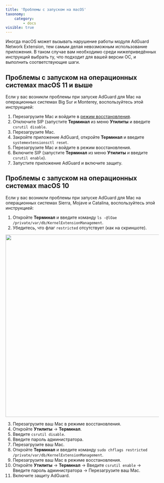 ```yaml
---
title: 'Проблемы с запуском на macOS'
taxonomy:
    category:
        - docs
visible: true
---
```


Иногда macOS может вызывать нарушение работы модуля AdGuard Network Extension, тем самым делая невозможным использование приложения. В таком случае вам необходимо среди нижеприведённых инструкций выбрать ту, что  подходит для вашей версии ОС, и выполнить соответствующие шаги. 

## Проблемы с запуском на операционных системах macOS 11 и выше

Если у вас возникли проблемы при запуске AdGuard для Mac на операционных системах Big Sur и Monterey, воспользуйтесь этой инструкцией:

1. Перезагрузите Mac и войдите в [режим восстановления](https://support.apple.com/ru-ru/HT201255#:~:text=%D0%A3%D0%B4%D0%B5%D1%80%D0%B6%D0%B8%D0%B2%D0%B0%D0%B9%D1%82%D0%B5%20%D0%BA%D0%BB%D0%B0%D0%B2%D0%B8%D1%88%D0%B8%20%D0%BD%D0%B0%D0%B6%D0%B0%D1%82%D1%8B%D0%BC%D0%B8%2C%20%D0%BF%D0%BE%D0%BA%D0%B0%20%D0%BD%D0%B5,%2DOption%2DCommand%2DR.).
2. Отключите SIP (запустите **Терминал** из меню **Утилиты** и введите `csrutil disable`.
3. Перезагрузите Mac.
4. Закройте приложение AdGuard, откройте **Терминал** и введите `systemextensionsctl reset`.
5. Перезагрузите Mac и войдите в режим восстановления.
6. Включите SIP (запустите **Терминал** из меню **Утилиты** и введите `csrutil enable`).
7. Запустите приложение AdGuard и включите защиту.

## Проблемы с запуском на операционных системах macOS 10

Если у вас возникли проблемы при запуске AdGuard для Mac на операционных системах Sierra, Mojave и Catalina, воспользуйтесь этой инструкцией:

1. Откройте **Терминал** и введите команду `ls -@lOae /private/var/db/KernelExtensionManagement`.
2. Убедитесь, что флаг `restricted` отсутствует (как на скриншоте). 

<img src="https://cdn.adguard.com/public/Adguard/kb/MAC/restricted-flag.png" width="600" />

3. Перезагрузите ваш Mac в режиме восстановления.   
4. Откройте **Утилиты** -> **Терминал**.
5. Введите `csrutil disable`. 
6. Введите пароль администратора.
7. Перезагрузите ваш Mac.
8. Откройте **Терминал** и введите команду `sudo chflags restricted /private/var/db/KernelExtensionManagement`.
9. Перезагрузите ваш Mac в режиме восстановления.
10. Откройте **Утилиты** -> **Терминал** -> Введите `csrutil enable` -> Введите пароль администратора ->
Перезагрузите ваш Mac.
11. Включите защиту AdGuard.